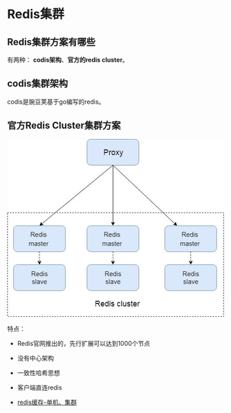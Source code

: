 # Redis集群

## Redis集群方案有哪些

有两种： **codis架构**、**官方的redis cluster**。

## codis集群架构

codis是豌豆荚基于go编写的redis。

## 官方Redis Cluster集群方案

![](pictures/2.jpg)

特点：

- Redis官网推出的，先行扩展可以达到1000个节点
- 没有中心架构
- 一致性哈希思想
- 客户端直连redis





- [redis缓存-单机、集群](https://www.cnblogs.com/fengli9998/p/6755591.html)